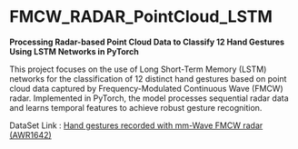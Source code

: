 # FMCW_RADAR_PointCloud_LSTM

**Processing Radar-based Point Cloud Data to Classify 12 Hand Gestures Using LSTM Networks in PyTorch**

This project focuses on the use of Long Short-Term Memory (LSTM) networks for the classification of 12 distinct hand gestures based on point cloud data captured by Frequency-Modulated Continuous Wave (FMCW) radar. Implemented in PyTorch, the model processes sequential radar data and learns temporal features to achieve robust gesture recognition.

DataSet Link : [Hand gestures recorded with mm-Wave FMCW radar (AWR1642)](https://ieee-dataport.org/open-access/hand-gestures-recorded-mm-wave-fmcw-radar-awr1642)
